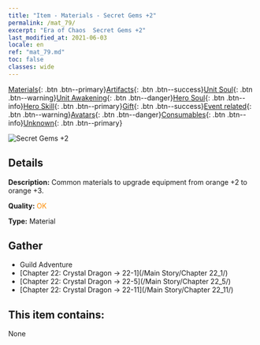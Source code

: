 ```yaml
---
title: "Item - Materials - Secret Gems +2"
permalink: /mat_79/
excerpt: "Era of Chaos  Secret Gems +2"
last_modified_at: 2021-06-03
locale: en
ref: "mat_79.md"
toc: false
classes: wide
---
```

 [Materials](/Items/){: .btn .btn--primary}[Artifacts](/Items/Artifacts/){: .btn .btn--success}[Unit Soul](/Items/UnitSoul/){: .btn .btn--warning}[Unit Awakening](/Items/UnitAwakening/){: .btn .btn--danger}[Hero Soul](/Items/HeroSoul/){: .btn .btn--info}[Hero Skill](/Items/HeroSkill/){: .btn .btn--primary}[Gift](/Items/Gift/){: .btn .btn--success}[Event related](/Items/Events/){: .btn .btn--warning}[Avatars](/Items/Avatars/){: .btn .btn--danger}[Consumables](/Items/Consumables/){: .btn .btn--info}[Unknown](/Items/Unknown/){: .btn .btn--primary}

 ![Secret Gems +2](/images/t/i_cailiao_baoshi3.png)

## Details
 **Description:** Common materials to upgrade equipment from orange +2 to orange +3.

 **Quality:** <span style="color: #FF8C00">OK</span>

 **Type:** Material

## Gather

*    Guild Adventure 
*    [Chapter 22: Crystal Dragon -> 22-1](/Main Story/Chapter 22_1/) 
*    [Chapter 22: Crystal Dragon -> 22-5](/Main Story/Chapter 22_5/) 
*    [Chapter 22: Crystal Dragon -> 22-11](/Main Story/Chapter 22_11/) 

## This item contains:

  None

